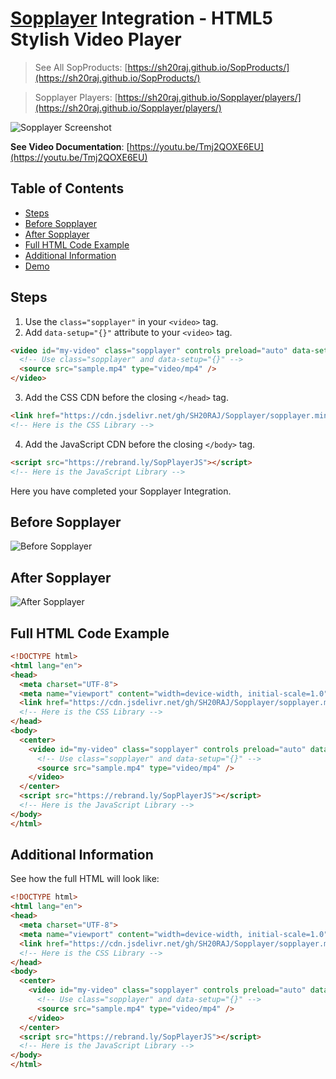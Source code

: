 # [Sopplayer](https://github.com/SH20RAJ/Sopplayer/) Integration - HTML5 Stylish Video Player

> See All SopProducts: [https://sh20raj.github.io/SopProducts/](https://sh20raj.github.io/SopProducts/)

> Sopplayer Players: [https://sh20raj.github.io/Sopplayer/players/](https://sh20raj.github.io/Sopplayer/players/)

![Sopplayer Screenshot](https://1.bp.blogspot.com/-MXdsGGbh59A/X-cM2B2eQ6I/AAAAAAAAAZU/KLEP-6BI85gMXR-7NjBWIdxnCKyIaNzbACLcBGAsYHQ/w640-h361/sopplayer.JPG)

**See Video Documentation**: [https://youtu.be/Tmj2QOXE6EU](https://youtu.be/Tmj2QOXE6EU)

## Table of Contents
- [Steps](#steps)
- [Before Sopplayer](#before-sopplayer)
- [After Sopplayer](#after-sopplayer)
- [Full HTML Code Example](#full-html-code-example)
- [Additional Information](#additional-information)
- [Demo](./home.html)

## Steps

1. Use the `class="sopplayer"` in your `<video>` tag.
2. Add `data-setup="{}"` attribute to your `<video>` tag.

```html
<video id="my-video" class="sopplayer" controls preload="auto" data-setup="{}" width="500px">
  <!-- Use class="sopplayer" and data-setup="{}" -->
  <source src="sample.mp4" type="video/mp4" />
</video>
```

3. Add the CSS CDN before the closing `</head>` tag.

```html
<link href="https://cdn.jsdelivr.net/gh/SH20RAJ/Sopplayer/sopplayer.min.css" rel="stylesheet" />
<!-- Here is the CSS Library -->
```

4. Add the JavaScript CDN before the closing `</body>` tag.

```html
<script src="https://rebrand.ly/SopPlayerJS"></script>
<!-- Here is the JavaScript Library -->
```

Here you have completed your Sopplayer Integration.

## Before Sopplayer

![Before Sopplayer](https://1.bp.blogspot.com/-pPXCh0HvCP4/X-cPV_H9i5I/AAAAAAAAAZg/dW7vPwvafR44FdtYowtEaT66Vz8ZfaPnACLcBGAsYHQ/w400-h228/before.JPG)

## After Sopplayer

![After Sopplayer](https://1.bp.blogspot.com/-5VKxy1NHI4s/X-cPXCnksqI/AAAAAAAAAZk/xh-pu7yVskklt1a5FB6yzEPUU_sOXDrfACPcBGAYYCw/w400-h225/after.JPG)

## Full HTML Code Example

```html
<!DOCTYPE html>
<html lang="en">
<head>
  <meta charset="UTF-8">
  <meta name="viewport" content="width=device-width, initial-scale=1.0">
  <link href="https://cdn.jsdelivr.net/gh/SH20RAJ/Sopplayer/sopplayer.min.css" rel="stylesheet" />
  <!-- Here is the CSS Library -->
</head>
<body>
  <center>
    <video id="my-video" class="sopplayer" controls preload="auto" data-setup="{}" width="500px">
      <!-- Use class="sopplayer" and data-setup="{}" -->
      <source src="sample.mp4" type="video/mp4" />
    </video>
  </center>
  <script src="https://rebrand.ly/SopPlayerJS"></script>
  <!-- Here is the JavaScript Library -->
</body>
</html>
```

## Additional Information

See how the full HTML will look like:

```html
<!DOCTYPE html>
<html lang="en">
<head>
  <meta charset="UTF-8">
  <meta name="viewport" content="width=device-width, initial-scale=1.0">
  <link href="https://cdn.jsdelivr.net/gh/SH20RAJ/Sopplayer/sopplayer.min.css" rel="stylesheet" />
  <!-- Here is the CSS Library -->
</head>
<body>
  <center>
    <video id="my-video" class="sopplayer" controls preload="auto" data-setup="{}" width="500px">
      <!-- Use class="sopplayer" and data-setup="{}" -->
      <source src="sample.mp4" type="video/mp4" />
    </video>
  </center>
  <script src="https://rebrand.ly/SopPlayerJS"></script>
  <!-- Here is the JavaScript Library -->
</body>
</html>
```
